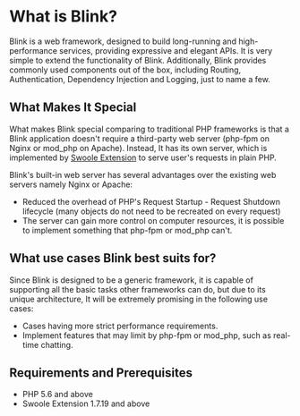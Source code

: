 # What is Blink?


Blink is a web framework, designed to build long-running and high-performance services, providing
expressive and elegant APIs. It is very simple to extend the
functionality of Blink. Additionally, Blink provides commonly used components out of the box, including Routing, Authentication, Dependency Injection and Logging, just to name a few.


## What Makes It Special


 What makes Blink special comparing to traditional PHP frameworks is that a Blink application
doesn't require a third-party web server (php-fpm on Nginx or mod_php on Apache). Instead,
It has its own server, which is implemented by [Swoole Extension](https://github.com/swoole/swoole-src) to serve
user's requests in plain PHP.

Blink's built-in web server has several advantages over the existing web servers namely Nginx or Apache:

* Reduced the overhead of PHP's Request Startup - Request Shutdown lifecycle (many objects do not need to be recreated on
  every request)
* The server can gain more control on computer resources, it is possible to implement something that php-fpm or mod_php can't.


## What use cases Blink best suits for?


Since Blink is designed to be a generic framework, it is capable of supporting all the basic tasks other frameworks can do, but due to its unique architecture, It will be extremely promising in the following use cases:

* Cases having more strict performance requirements.
* Implement features that may limit by php-fpm or mod_php, such as real-time chatting.


## Requirements and Prerequisites


* PHP 5.6 and above
* Swoole Extension 1.7.19 and above

